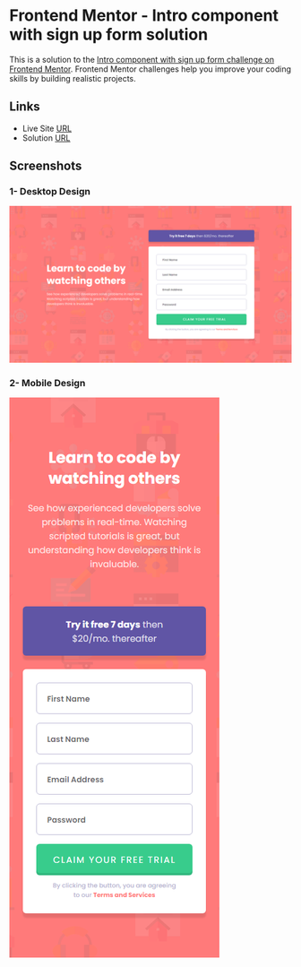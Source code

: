 # Frontend Mentor - Intro component with sign up form solution

This is a solution to the [Intro component with sign up form challenge on Frontend Mentor](https://www.frontendmentor.io/challenges/intro-component-with-signup-form-5cf91bd49edda32581d28fd1). Frontend Mentor challenges help you improve your coding skills by building realistic projects.

## Links

- Live Site [URL](https://mhmd-tarek-mhmd.github.io/Intro-component-with-signup-form)
- Solution [URL](https://www.frontendmentor.io/solutions/intro-component-with-signup-form-)

## Screenshots

### 1- Desktop Design

![](screenshots/desktop.png)

### 2- Mobile Design

![](screenshots/mobile.png)
